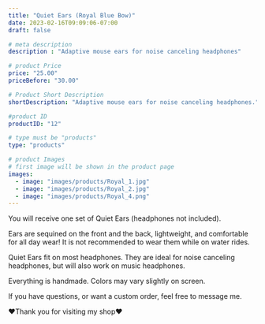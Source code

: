 ```yaml
---
title: "Quiet Ears (Royal Blue Bow)"
date: 2023-02-16T09:09:06-07:00
draft: false

# meta description
description : "Adaptive mouse ears for noise canceling headphones"

# product Price
price: "25.00"
priceBefore: "30.00"

# Product Short Description
shortDescription: "Adaptive mouse ears for noise canceling headphones."

#product ID
productID: "12"

# type must be "products"
type: "products"

# product Images
# first image will be shown in the product page
images:
  - image: "images/products/Royal_1.jpg"
  - image: "images/products/Royal_2.jpg"
  - image: "images/products/Royal_4.png"
---
```


You will receive one set of Quiet Ears (headphones not included).

Ears are sequined on the front and the back, lightweight, and comfortable for all day wear! It is not recommended to wear them while on water rides.

Quiet Ears fit on most headphones. They are ideal for noise canceling headphones, but will also work on music headphones.

Everything is handmade. Colors may vary slightly on screen.

If you have questions, or want a custom order, feel free to message me.

❤Thank you for visiting my shop❤
